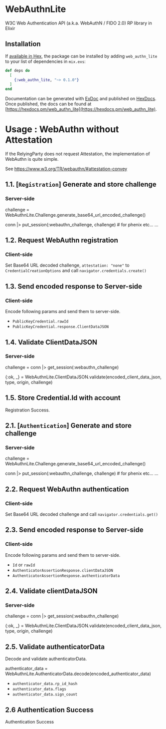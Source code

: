 # WebAuthnLite

W3C Web Authentication API (a.k.a. WebAuthN / FIDO 2.0) RP library in Elixir

## Installation

If [available in Hex](https://hex.pm/docs/publish), the package can be installed
by adding `web_authn_lite` to your list of dependencies in `mix.exs`:

```elixir
def deps do
  [
    {:web_authn_lite, "~> 0.1.0"}
  ]
end
```

Documentation can be generated with [ExDoc](https://github.com/elixir-lang/ex_doc)
and published on [HexDocs](https://hexdocs.pm). Once published, the docs can
be found at [https://hexdocs.pm/web_authn_lite](https://hexdocs.pm/web_authn_lite).

# Usage : WebAuthn without Attestation

If the RelyingParty does not request Attestation, the implementation of WebAuthn is quite simple.

See https://www.w3.org/TR/webauthn/#attestation-convey

## 1.1. [`Registration`] Generate and store challenge

### Server-side

challenge = WebAuthnLite.Challenge.generate_base64_url_encoded_challenge()

conn
|> put_session(:webauthn_challenge, challenge) # for phenix etc...
...

## 1.2. Request WebAuthn registration

### Client-side

Set Base64 URL decoded challenge, `attestation: "none"` to `CredentialCreationOptions` and call `navigator.credentials.create()`

## 1.3. Send encoded response to Server-side

### Client-side

Encode following params and send them to server-side.

* `PublicKeyCredential.rawId`
* `PublicKeyCredential.response.ClientDataJSON`

## 1.4. Validate ClientDataJSON

### Server-side

challenge = conn |> get_session(:webauthn_challenge)

{:ok, _} = WebAuthnLite.ClientDataJSON.validate(encoded_client_data_json, type, origin, challenge)

## 1.5. Store Credential.Id with account

Registration Success.

## 2.1. [`Authentication`] Generate and store challenge

### Server-side

challenge = WebAuthnLite.Challenge.generate_base64_url_encoded_challenge()

conn
|> put_session(:webauthn_challenge, challenge) # for phenix etc...
...

## 2.2. Request WebAuthn authentication

### Client-side

Set Base64 URL decoded challenge and call `navigator.credentials.get()`

## 2.3. Send encoded response to Server-side

### Client-side

Encode following params and send them to server-side.

* `Id` or `rawId`
* `AuthenticatorAssertionResponse.clientDataJSON`
* `AuthenticatorAssertionResponse.authenticatorData`

## 2.4. Validate clientDataJSON

### Server-side

challenge = conn |> get_session(:webauthn_challenge)

{:ok, _} = WebAuthnLite.ClientDataJSON.validate(encoded_client_data_json, type, origin, challenge)

## 2.5. Validate authenticatorData

Decode and validate authenticatorData.

authenticator_data = WebAuthnLite.AuthenticatorData.decode(encoded_authenticator_data)

* `authenticator_data.rp_id_hash`
* `authenticator_data.flags`
* `authenticator_data.sign_count`

## 2.6 Authentication Success

Authentication Success
